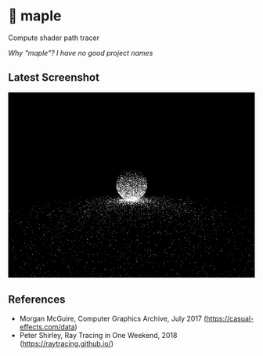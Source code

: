# :maple_leaf: maple

Compute shader path tracer

*Why "maple"? I have no good project names*

## Latest Screenshot

![latest](img/latest.png)

## References
- Morgan McGuire, Computer Graphics Archive, July 2017 (https://casual-effects.com/data)
- Peter Shirley, Ray Tracing in One Weekend, 2018 (https://raytracing.github.io/)

